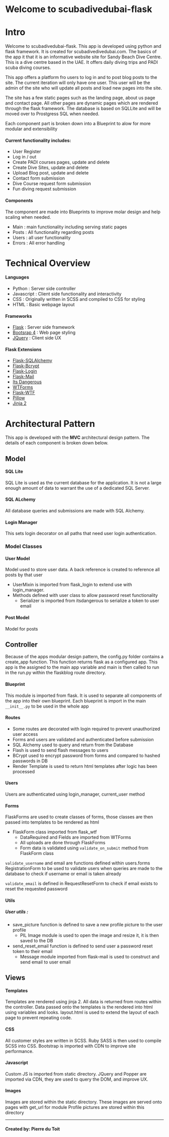 # Welcome to scubadivedubai-flask

# Intro

Welcome to scubadivedubai-flask. This app is developed using python and flask framework. It is created for scubadivedivedubai.com.
The basics of the app it that it is an informative website site for Sandy Beach Dive Centre. This is a dive centre based in the UAE.
It offers daily diving trips and PADI scuba diving courses.

This app offers a platform fro users to log in and to post blog posts to the site. The current iteration will only have one user.
This user will be the admin of the site who will update all posts and load new pages into the site. 

The site has a few static pages such as the landing page, about us page and contact page. All other pages are dynamic pages which are
rendered through the flask framework. The database is based on SQLLite and will be moved over to Prostgress SQL when needed.

Each component part is broken down into a Blueprint to alow for more modular and extensibility

#### Current functionality includes:
- User Register
- Log in / out
- Create PADI courses pages, update and delete
- Create Dive Sites, update and delete
- Upload Blog post, update and delete
- Contact form submission
- Dive Course request form submission
- Fun diving request submission

#### Components
The component are made into Blueprints to improve molar design and help scaling when needed.
- Main : main functionality including serving static pages
- Posts : All functionality regarding posts
- Users : all user functionality
- Errors : All error handling

# Technical Overview

#### Languages
- Python : Server side controller
- Javascript : Client side functionality and interactivity
- CSS : Originally written in SCSS and compiled to CSS for styling
- HTML : Basic webpage layout

#### Frameworks
- [Flask](http://flask.palletsprojects.com/en/1.1.x/) : Server side framework
- [Bootsrap 4](https://getbootstrap.com/docs/4.3/getting-started/introduction/) : Web page styling
- [JQuery](https://api.jquery.com/) : Client side UX

#### Flask Extensions
- [Flask-SQLAlchemy](https://flask-sqlalchemy.palletsprojects.com/en/2.x/)
- [Flask-Bcrypt](https://flask-bcrypt.readthedocs.io/en/latest/)
- [Flask-Login](https://flask-login.readthedocs.io/en/latest/)
- [Flask-Mail](https://pythonhosted.org/Flask-Mail/)
- [Its Dangerous](https://pythonhosted.org/itsdangerous/)
- [WTForms](https://wtforms.readthedocs.io/en/stable/)
- [Flask-WTF](https://flask-wtf.readthedocs.io/en/stable/)
- [Pillow](https://pillow.readthedocs.io/en/stable/)
- [Jinja 2](https://jinja.palletsprojects.com/en/2.10.x/)


# Architectural Pattern

This app is developed with the **MVC** architectural design pattern. The details of each component is broken down below.

## Model

#### SQL Lite
SQL Lite is used as the current database for the application. It is not a large enough amount of data to warrant the use of
a dedicated SQL Server.

#### SQL ALchemy
All database queries and submissions are made with SQL Alchemy. 

#### Login Manager 
This sets login decorator on all paths that need user login authentication. 

### Model Classes

#### User Model
Model used to store user data. A back reference is created to reference all posts by that user
- UserMixin is imported from flask_login to extend use with login_manager. 
- Methods defined with user class to allow password reset functionality
    - Serializer is imported from itsdangerous to serialize a token to user email

#### Post Model
Model for posts

## Controller

Because of the apps modular design pattern, the config.py folder contains a create_app function. This function returns
flask as a configured app. This app is the assigned to the main app variable and main is then called to run in the run.py
within the flaskblog route directory.

#### Blueprint
This module is imported from flask. It is used to separate all components of the app into their own blueprint.
Each blueprint is import in the main `__init__.py` to be used in the whole app

#### Routes
- Some routes are decorated with login required to prevent unauthorized user access
- Forms and users are validated and authenticated before submission
- SQL Alchemy used to query and return from the Database
- Flash is used to send flash messages to users
- BCrypt used to encrypt password from forms and compared to hashed passwords in DB
- Render Template is used to return html templates after logic has been processed

#### Users
Users are authenticated using login_manager, current_user method

#### Forms
FlaskForms are used to create classes of forms, those classes are then passed into templates to be rendered as html

- FlaskForm class imported from flask_wtf
    - DataRequired and Fields are imported from WTForms
    - All uploads are done through FlaskForms
    - Form data is validated using `validate_on_submit` method from FlaskForm class

`validate_username` and email are functions defined within users.forms RegistrationForm to be used
to validate users when queries are made to the database to check if username or email is taken already

`validate_email` is defined in RequestResetForm to check if email exists to reset the requested password

#### Utils

##### User utils : 
- save_picture function is defined to save a new profile picture to the user profile
    - PIL Image module is used to open the image and resize it, it is then saved to the DB
- send_reset_email function is defined to send user a password reset token to their email
    - Message module imported from flask-mail is used to construct and send email to user email

## Views

#### Templates
Templates are rendered using jinja 2. All data is returned from routes within the controller. Data passed
onto the templates is the rendered into html using variables and looks. layout.html is used to extend the layout
of each page to prevent repeating code.

#### CSS
All customer styles are written in SCSS. Ruby SASS is then used to compile SCSS into CSS. Bootstrap is imported with 
CDN to improve site performance. 

#### Javascript
Custom JS is imported from static directory. JQuery and Popper are imported via CDN, they are used to query the DOM,
and improve UX.

#### Images
Images are stored within the static directory. These images are served onto pages with get_url for module 
Profile pictures are stored within this directory

_________________________________________________________________________________________________________________________

#### Created by: Pierre du Toit 





